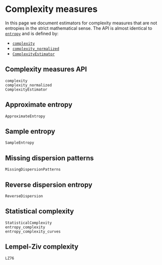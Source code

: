 # Complexity measures

In this page we document estimators for complexity measures that are not entropies in the strict mathematical sense. The API is almost identical to [`entropy`](@ref) and is defined by:

- [`complexity`](@ref)
- [`complexity_normalized`](@ref)
- [`ComplexityEstimator`](@ref)

## Complexity measures API

```@docs
complexity
complexity_normalized
ComplexityEstimator
```

## Approximate entropy

```@docs
ApproximateEntropy
```

## Sample entropy

```@docs
SampleEntropy
```

## Missing dispersion patterns

```@docs
MissingDispersionPatterns
```

## Reverse dispersion entropy

```@docs
ReverseDispersion
```

## Statistical complexity

```@docs
StatisticalComplexity
entropy_complexity
entropy_complexity_curves
```

## Lempel-Ziv complexity

```@docs
LZ76
```
